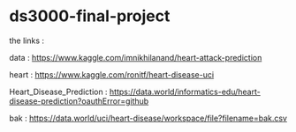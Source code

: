 # ds3000-final-project
the links :

data : https://www.kaggle.com/imnikhilanand/heart-attack-prediction

heart : https://www.kaggle.com/ronitf/heart-disease-uci

Heart_Disease_Prediction : https://data.world/informatics-edu/heart-disease-prediction?oauthError=github

bak : https://data.world/uci/heart-disease/workspace/file?filename=bak.csv
